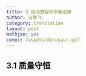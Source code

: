 ```yaml
---
title: 3 运动方程和平衡定律
author: 马鹏飞
category: translation
layout: post
mathjax: yes
cover: /assets/dinosaur.gif
---
```

## 3.1 质量守恒
